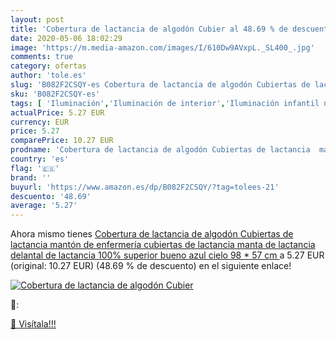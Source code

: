 ```yaml
---
layout: post
title: 'Cobertura de lactancia de algodón Cubier al 48.69 % de descuento'
date: 2020-05-06 18:02:29
image: 'https://m.media-amazon.com/images/I/610Dw9AVxpL._SL400_.jpg'
comments: true
category: ofertas
author: 'tole.es'
slug: 'B082F2CSQY-es Cobertura de lactancia de algodón Cubiertas de lactancia...'
sku: 'B082F2CSQY-es'
tags: [ 'Iluminación','Iluminación de interior','Iluminación infantil nocturna','Lámparas e iluminación infantil','lactancia', ]
actualPrice: 5.27 EUR
currency: EUR
price: 5.27
comparePrice: 10.27 EUR
prodname: 'Cobertura de lactancia de algodón Cubiertas de lactancia  mantón de enfermería cubiertas de lactancia  manta de lactancia delantal de lactancia 100% superior bueno  azul cielo 98 * 57 cm  '
country: 'es'
flag: '🇪🇸'
brand: ''
buyurl: 'https://www.amazon.es/dp/B082F2CSQY/?tag=tolees-21'
descuento: '48.69'
average: '5.27'
---
```


Ahora mismo tienes [Cobertura de lactancia de algodón Cubiertas de lactancia  mantón de enfermería cubiertas de lactancia  manta de lactancia delantal de lactancia 100% superior bueno  azul cielo 98 * 57 cm  ](https://www.amazon.es/dp/B082F2CSQY/?tag=tolees-21) a 5.27 EUR (original: 10.27 EUR) (48.69 %  de descuento) en el siguiente enlace!

[![Cobertura de lactancia de algodón Cubier](https://m.media-amazon.com/images/I/610Dw9AVxpL._SL400_.jpg)](https://www.amazon.es/dp/B082F2CSQY/?tag=tolees-21)

🔎:


[🛒 Visítala!!!](https://www.amazon.es/dp/B082F2CSQY/?tag=tolees-21)
